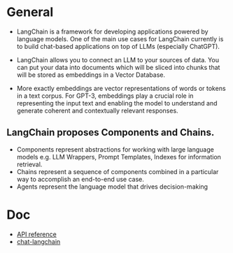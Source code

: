 # General

* LangChain is a framework for developing applications powered by language models. One of the main use cases for LangChain currently is to build chat-based applications on top of LLMs (especially ChatGPT).

* LangChain allows you to connect an LLM to your sources of data. You can put your data into documents which will be sliced into chunks that will be stored as embeddings in a Vector Database.

* More exactly embeddings  are vector representations of words or tokens in a text corpus. For GPT-3, embeddings play a crucial role in representing the input text and enabling the model to understand and generate coherent and contextually relevant responses.

## LangChain proposes Components and Chains.

* Components represent abstractions for working with large language models e.g. LLM Wrappers, Prompt Templates, Indexes for information retrieval.
* Chains represent a sequence of components combined in a particular way to accomplish an end-to-end use case.
* Agents represent the language model that drives decision-making


# Doc

* [API reference](https://api.python.langchain.com/en/latest/api_reference.html)
* [chat-langchain](https://github.com/langchain-ai/chat-langchain)